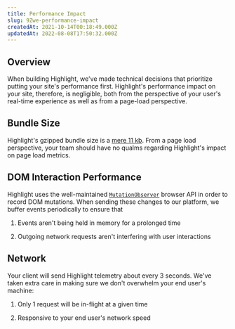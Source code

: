 ```yaml
---
title: Performance Impact
slug: 9Zwe-performance-impact
createdAt: 2021-10-14T00:18:49.000Z
updatedAt: 2022-08-08T17:50:32.000Z
---
```


## Overview

When building Highlight, we've made technical decisions that prioritize putting your site's performance first. Highlight's performance impact on your site, therefore, is negligible, both from the perspective of your user's real-time experience as well as from a page-load perspective.

## Bundle Size

Highlight's gzipped bundle size is a [mere 11 kb](https://www.npmjs.com/package/highlight.run). From a page load perspective, your team should have no qualms regarding Highlight's impact on page load metrics.

## DOM Interaction Performance

Highlight uses the well-maintained [`MutationObserver`](https://developer.mozilla.org/en-US/docs/Web/API/MutationObserver) browser API in order to record DOM mutations. When sending these changes to our platform, we buffer events periodically to ensure that

1.  Events aren't being held in memory for a prolonged time

2.  Outgoing network requests aren't interfering with user interactions

## Network

Your client will send Highlight telemetry about every 3 seconds. We've taken extra care in making sure we don't overwhelm your end user's machine:

1.  Only 1 request will be in-flight at a given time

2.  Responsive to your end user's network speed
